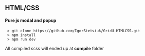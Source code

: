 ## HTML/CSS
#### Pure js modal and popup

```
 > git clone https://github.com/IgorStetsiuk/GridU-HTMLCSS.git
 > npm install
 > npm run dev
```

All compiled scss will ended up at **compile** folder